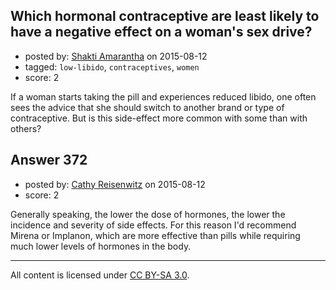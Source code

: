 ## Which hormonal contraceptive are least likely to have a negative effect on a woman's sex drive?

- posted by: [Shakti Amarantha](https://stackexchange.com/users/6557352/shakti-amarantha) on 2015-08-12
- tagged: `low-libido`, `contraceptives`, `women`
- score: 2

If a woman starts taking the pill and experiences reduced libido, one often sees the advice that she should switch to another brand or type of contraceptive.  But is this side-effect more common with some than with others?


## Answer 372

- posted by: [Cathy Reisenwitz](https://stackexchange.com/users/6779055/cathy-reisenwitz) on 2015-08-12
- score: 2

Generally speaking, the lower the dose of hormones, the lower the incidence and severity of side effects. For this reason I'd recommend Mirena or Implanon, which are more effective than pills while requiring much lower levels of hormones in the body. 



---

All content is licensed under [CC BY-SA 3.0](https://creativecommons.org/licenses/by-sa/3.0/).
